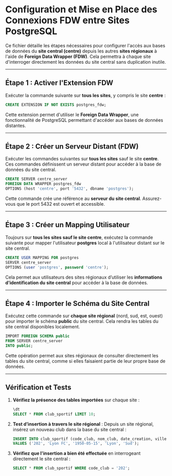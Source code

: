 
# Configuration et Mise en Place des Connexions FDW entre Sites PostgreSQL

Ce fichier détaille les étapes nécessaires pour configurer l'accès aux bases de données du **site central (centre)** depuis les autres **sites régionaux** à l'aide de **Foreign Data Wrapper (FDW)**. Cela permettra à chaque site d'interroger directement les données du site central sans duplication inutile.

---

## Étape 1 : Activer l'Extension FDW

Exécuter la commande suivante sur **tous les sites**, y compris le site **centre** :

```sql
CREATE EXTENSION IF NOT EXISTS postgres_fdw;
```

Cette extension permet d'utiliser le **Foreign Data Wrapper**, une fonctionnalité de PostgreSQL permettant d'accéder aux bases de données distantes.

---

## Étape 2 : Créer un Serveur Distant (FDW)

Exécuter les commandes suivantes sur **tous les sites** sauf le site **centre**. Ces commandes définissent un serveur distant pour accéder à la base de données du site central.

```sql
CREATE SERVER centre_server
FOREIGN DATA WRAPPER postgres_fdw
OPTIONS (host 'centre', port '5432', dbname 'postgres');
```

Cette commande crée une référence au **serveur du site central**. Assurez-vous que le port 5432 est ouvert et accessible.

---

## Étape 3 : Créer un Mapping Utilisateur

Toujours sur **tous les sites sauf le site centre**, exécutez la commande suivante pour mapper l'utilisateur **postgres** local à l'utilisateur distant sur le site central.

```sql
CREATE USER MAPPING FOR postgres
SERVER centre_server
OPTIONS (user 'postgres', password 'centre');
```

Cela permet aux utilisateurs des sites régionaux d’utiliser les **informations d’identification du site central** pour accéder à la base de données.

---

## Étape 4 : Importer le Schéma du Site Central

Exécutez cette commande sur **chaque site régional** (nord, sud, est, ouest) pour importer le schéma **public** du site central. Cela rendra les tables du site central disponibles localement.

```sql
IMPORT FOREIGN SCHEMA public
FROM SERVER centre_server
INTO public;
```

Cette opération permet aux sites régionaux de consulter directement les tables du site central, comme si elles faisaient partie de leur propre base de données.

---

## Vérification et Tests

1. **Vérifiez la présence des tables importées** sur chaque site :
   ```sql
   \dt
   SELECT * FROM club_sportif LIMIT 10;
   ```

2. **Test d’insertion à travers le site régional** :
   Depuis un site régional, insérez un nouveau club dans la base du site central :
   ```sql
   INSERT INTO club_sportif (code_club, nom_club, date_creation, ville, region)
   VALUES ('202', 'Lyon FC', '1950-05-15', 'Lyon', 'Sud');
   ```

3. **Vérifiez que l'insertion a bien été effectuée** en interrogeant directement le site central :
   ```sql
   SELECT * FROM club_sportif WHERE code_club = '202';
   ```

